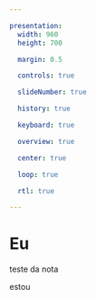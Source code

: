 ```yaml
---

presentation:
  width: 960
  height: 700

  margin: 0.5

  controls: true

  slideNumber: true

  history: true

  keyboard: true

  overview: true

  center: true

  loop: true

  rtl: true

---
```


<!-- slide  -->
# Eu
<!-- slide  -->
teste da nota
<!-- slide vertical=true -->
estou
